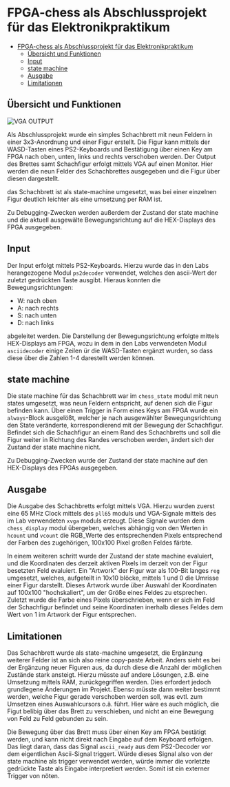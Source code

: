 # FPGA-chess als Abschlussprojekt für das Elektronikpraktikum

- [FPGA-chess als Abschlussprojekt für das Elektronikpraktikum](#fpga-chess-als-abschlussprojekt-für-das-elektronikpraktikum)
  - [Übersicht und Funktionen](#übersicht-und-funktionen)
  - [Input](#input)
  - [state machine](#state-machine)
  - [Ausgabe](#ausgabe)
  - [Limitationen](#limitationen)

## Übersicht und Funktionen

![VGA OUTPUT](./photo.jpg)

Als Abschlussprojekt wurde ein simples Schachbrett mit neun Feldern in einer 3x3-Anordnung und einer Figur erstellt. Die Figur kann mittels der WASD-Tasten eines PS2-Keyboards und Bestätigung über einen Key am FPGA nach oben, unten, links und rechts verschoben werden. Der Output des Brettes samt Schachfigur erfolgt mittels VGA auf einen Monitor. Hier werden die neun Felder des Schachbrettes ausgegeben und die Figur über diesen dargestellt. 

das Schachbrett ist als state-machine umgesetzt, was bei einer einzelnen Figur deutlich leichter als eine umsetzung per RAM ist.

Zu Debugging-Zwecken werden außerdem der Zustand der state machine und die aktuell ausgewälte Bewegungsrichtung auf die HEX-Displays des FPGA ausgegeben.

## Input

Der Input erfolgt mittels PS2-Keyboards. Hierzu wurde das in den Labs herangezogene Modul `ps2decoder` verwendet, welches den ascii-Wert der zuletzt gedrückten Taste ausgibt. Hieraus konnten die Bewegungsrichtungen:
- W: nach oben
- A: nach rechts
- S: nach unten
- D: nach links

abgeleitet werden. Die Darstellung der Bewegungsrichtung erfolgte mittels HEX-Displays am FPGA, wozu in dem in den Labs verwendeten Modul `asciidecoder` einige Zeilen ür die WASD-Tasten ergänzt wurden, so dass diese über die Zahlen 1-4 darestellt werden können. 

## state machine

Die state machine für das Schachbrett war im `chess_state` modul mit neun states umgesetzt, was neun Feldern entspricht, auf denen sich die Figur befinden kann. Über einen Trigger in Form eines Keys am FPGA wurde ein `always`-Block ausgelößt, welcher je nach ausgewählter Bewegungsrichtung den State veränderte, korrespondierend mit der Bewegung der Schachfigur. Befindet sich die Schachfigur an einem Rand des Schachbretts und soll die Figur weiter in Richtung des Randes verschoben werden, ändert sich der Zustand der state machine nicht.

Zu Debugging-Zwecken wurde der Zustand der state machine auf den HEX-Displays des FPGAs ausgegeben.

## Ausgabe

Die Ausgabe des Schachbretts erfolgt mittels VGA. Hierzu wurden zuerst eine 65 MHz Clock mittels des `pll65` moduls und VGA-Signale mittels des im Lab verwendeten `xvga` moduls erzeugt. Diese Signale wurden dem `chess_display` modul übergeben, welches abhängig von den Werten in `hcount` und `vcount` die RGB_Werte des entsprechenden Pixels entsprechend der Farben des zugehörigen, 100x100 Pixel großen Feldes färbte. 

In einem weiteren schritt wurde der Zustand der state machine evaluiert, und die Koordinaten des derzeit aktiven Pixels im derzeit von der Figur besetzten Feld evaluiert. Ein "Artwork" der Figur war als 100-Bit langes `reg` umgesetzt, welches, aufgeteilt in 10x10 blöcke, mittels 1 und 0 die Umrisse einer Figur darstellt. Dieses Artwork wurde über Auswahl der Koordinaten auf 100x100 "hochskaliert", um der Größe eines Feldes zu etsprechen. Zuletzt wurde die Farbe eines Pixels überschrieben, wenn er sich im Feld der Schachfigur befindet und seine Koordinaten inerhalb dieses Feldes dem Wert von 1 im Artwork der Figur entsprechen.

## Limitationen

Das Schachbrett wurde als state-machine umgesetzt, die Ergänzung weiterer Felder ist an sich also reine copy-paste Arbeit. Anders sieht es bei der Ergänzung neuer Figuren aus, da durch diese die Anzahl der möglichen Zustände stark ansteigt. Hierzu müsste auf andere Lösungen, z.B. eine Umsetzung mittels RAM, zurückgegriffen werden. Dies erfordert jedoch grundlegene Änderungen im Projekt. Ebenso müsste dann weiter bestimmt werden, welche Figur gerade verschoben werden soll, was evtl. zum Umsetzen eines Auswahlcursors o.ä. führt. Hier wäre es auch möglich, die Figut belibig über das Brett zu verschieben, und nicht an eine Bewegung von Feld zu Feld gebunden zu sein.

Die Bewegung über das Brett muss über einen Key am FPGA bestätigt werden, und kann nicht direkt nach Eingabe auf dem Keyboard erfolgen. Das liegt daran, dass das Signal `ascii_ready` aus dem PS2-Decoder vor dem eigentlichen Ascii-Signal triggert. Würde dieses Signal also von der state machine als trigger verwendet werden, würde immer die vorletzte gedrückte Taste als Eingabe interpretiert werden. Somit ist ein externer Trigger von nöten.
